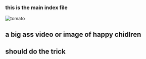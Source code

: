 ### this is the main index file

![tomato](../assets/images/tomatoes.gif)

## a big ass video or image of happy chidlren
## should do the trick
